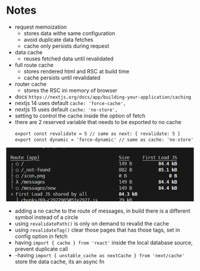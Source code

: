 # Notes

- request memoization
  - stores data withe same configuration
  - avoid duplicate data fetches
  - cache only persists during request
- data cache
  - reuses fetched data until revalidated
- full route cache
  - stores rendered html and RSC at build time
  - cache persists until revalidated
- router cache
  - stores the RSC ini memory of browser
- docs `https://nextjs.org/docs/app/building-your-application/caching`
- nextjs 14 uses default `cache: 'force-cache',`
- nextjs 15 uses default `cache: 'no-store',`
- setting to control the cache inside the option of fetch
- there are 2 reserved variable that needs to be exported to no cache
  ```
  export const revalidate = 5 // same as next: { revalidate: 5 }
  export const dynamic = 'force-dynamic' // same as cache: 'no-store'
  ```
![Build route](public/route.png)
- adding a no cache to the route of messages, in build there is a different symbol instead of a circle
- using `revalidatePath()` is only on demand to revalid the cache
- using `revalidateTag()` clear those pages that has those tags, set in config option in fetch
- having `import { cache } from 'react'` inside the local database source, prevent duplicate call
- -having `import { unstable_cache as nextCache } from 'next/cache'` store the data cache, its an async fn